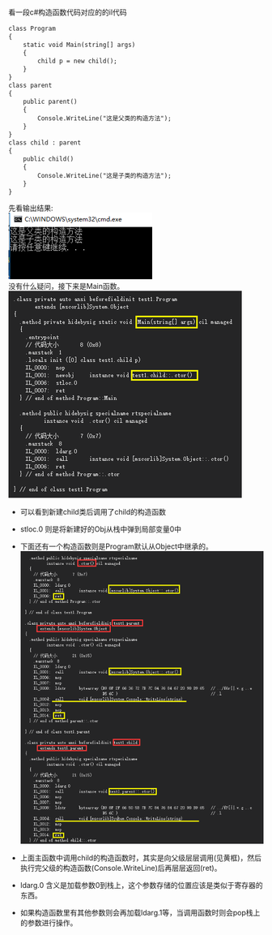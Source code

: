 ## 
看一段c#构造函数代码对应的的il代码  

    class Program
    {
        static void Main(string[] args)
        {
            child p = new child();
        }
    }
    class parent
    {
        public parent()
        {
            Console.WriteLine("这是父类的构造方法");
        }
    }
    class child : parent
    {
        public child()
        {
            Console.WriteLine("这是子类的构造方法");
        }
    }
先看输出结果:  
![](pic/15.png)  
没有什么疑问，接下来是Main函数。  
![](pic/16.png)  
* 可以看到新建child类后调用了child的构造函数
* stloc.0 则是将新建好的Obj从栈中弹到局部变量0中  
* 下面还有一个构造函数则是Program默认从Object中继承的。  
![](pic/14.png)  

* 上面主函数中调用child的构造函数时，其实是向父级层层调用(见黄框)，然后执行完父级的构造函数(Console.WriteLine)后再层层返回(ret)。  
* ldarg.0 含义是加载参数0到栈上，这个参数存储的位置应该是类似于寄存器的东西。
* 如果构造函数里有其他参数则会再加载ldarg.1等，当调用函数时则会pop栈上的参数进行操作。

